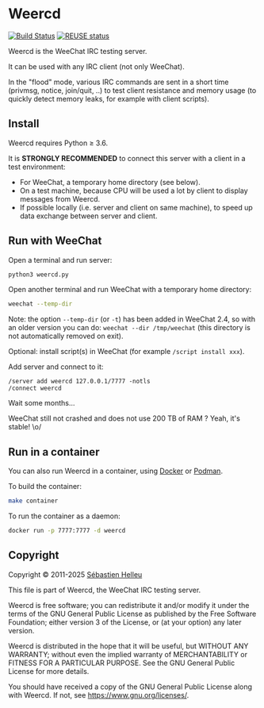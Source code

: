 <!--
SPDX-FileCopyrightText: 2014-2025 Sébastien Helleu <flashcode@flashtux.org>

SPDX-License-Identifier: GPL-3.0-or-later
-->

# Weercd

[![Build Status](https://github.com/weechat/weercd/workflows/CI/badge.svg)](https://github.com/weechat/weercd/actions?query=workflow%3A%22CI%22)
[![REUSE status](https://api.reuse.software/badge/github.com/weechat/weercd)](https://api.reuse.software/info/github.com/weechat/weercd)

Weercd is the WeeChat IRC testing server.

It can be used with any IRC client (not only WeeChat).

In the "flood" mode, various IRC commands are sent in a short time (privmsg,
notice, join/quit, ..) to test client resistance and memory usage (to quickly
detect memory leaks, for example with client scripts).

## Install

Weercd requires Python ≥ 3.6.

It is **STRONGLY RECOMMENDED** to connect this server with a client in a test
environment:

- For WeeChat, a temporary home directory (see below).
- On a test machine, because CPU will be used a lot by client to display
  messages from Weercd.
- If possible locally (i.e. server and client on same machine), to speed up
  data exchange between server and client.

## Run with WeeChat

Open a terminal and run server:

```bash
python3 weercd.py
```

Open another terminal and run WeeChat with a temporary home directory:

```bash
weechat --temp-dir
```

Note: the option `--temp-dir` (or `-t`) has been added in WeeChat 2.4, so with
an older version you can do: `weechat --dir /tmp/weechat` (this directory is
not automatically removed on exit).

Optional: install script(s) in WeeChat (for example `/script install xxx`).

Add server and connect to it:

```text
/server add weercd 127.0.0.1/7777 -notls
/connect weercd
```

Wait some months…

WeeChat still not crashed and does not use 200 TB of RAM ?
Yeah, it's stable! \o/

## Run in a container

You can also run Weercd in a container, using [Docker](https://www.docker.com/)
or [Podman](https://podman.io/).

To build the container:

```bash
make container
```

To run the container as a daemon:

```bash
docker run -p 7777:7777 -d weercd
```

## Copyright

<!-- REUSE-IgnoreStart -->
Copyright © 2011-2025 [Sébastien Helleu](https://github.com/flashcode)

This file is part of Weercd, the WeeChat IRC testing server.

Weercd is free software; you can redistribute it and/or modify
it under the terms of the GNU General Public License as published by
the Free Software Foundation; either version 3 of the License, or
(at your option) any later version.

Weercd is distributed in the hope that it will be useful,
but WITHOUT ANY WARRANTY; without even the implied warranty of
MERCHANTABILITY or FITNESS FOR A PARTICULAR PURPOSE.  See the
GNU General Public License for more details.

You should have received a copy of the GNU General Public License
along with Weercd.  If not, see <https://www.gnu.org/licenses/>.
<!-- REUSE-IgnoreEnd -->
